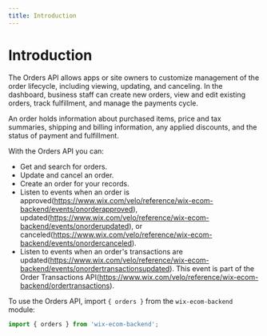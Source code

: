 ```yaml
---
title: Introduction
---
```

# Introduction

The Orders API allows apps or site owners to customize management of the order lifecycle, including viewing, updating, and canceling. In the dashboard, business staff can create new orders, view and edit existing orders, track fulfillment, and manage the payments cycle.

An order holds information about purchased items, price and tax summaries, shipping and billing information, any applied discounts, and the status of payment and fulfillment.

With the Orders API you can:

* Get and search for orders.
* Update and cancel an order.
* Create an order for your records.
* Listen to events when an order is approved(https://www.wix.com/velo/reference/wix-ecom-backend/events/onorderapproved), updated(https://www.wix.com/velo/reference/wix-ecom-backend/events/onorderupdated), or canceled(https://www.wix.com/velo/reference/wix-ecom-backend/events/onordercanceled).
* Listen to events when an order's transactions are updated(https://www.wix.com/velo/reference/wix-ecom-backend/events/onordertransactionsupdated). This event is part of the Order Transactions API(https://www.wix.com/velo/reference/wix-ecom-backend/ordertransactions).

To use the Orders API, import `{ orders }` from the `wix-ecom-backend` module:

```javascript
import { orders } from 'wix-ecom-backend';
```
